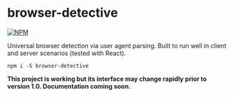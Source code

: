 # browser-detective

[![NPM](https://nodei.co/npm/browser-detective.png?stars=true&downloads=true)](https://nodei.co/npm/browser-detective/)


Universal browser detection via user agent parsing. Built to run well in client and server scenarios (tested with React).


`npm i -S browser-detective`


**This project is working but its interface may change rapidly prior to version 1.0.  Documentation coming soon.**
